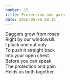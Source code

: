 ```yaml
---
number: 15
title: Protection and pain
date: 2016-05-26 20:16
---
```


Daggers grow from roses<br>
Right by our windowsill.<br>
I pluck one out only<br>
To push it straight back<br>
Into your open chest.<br>
Before you can speak<br>
The protection and pain<br>
Holds us both together.<br>